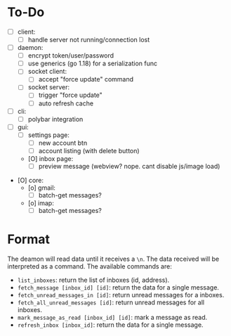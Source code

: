 # To-Do

- [ ] client:
  - [ ] handle server not running/connection lost
- [ ] daemon:
  - [ ] encrypt token/user/password
  - [ ] use generics (go 1.18) for a serialization func
  - [ ] socket client:
    - [ ] accept "force update" command
  - [ ] socket server:
    - [ ] trigger "force update"
    - [ ] auto refresh cache
- [ ] cli:
  - [ ] polybar integration
- [ ] gui:
  - [ ] settings page:
    - [ ] new account btn
    - [ ] account listing (with delete button)
  - [O] inbox page:
    - [ ] preview message (webview? nope. cant disable js/image load)
- [O] core:
  - [o] gmail:
    - [ ] batch-get messages?
  - [o] imap:
    - [ ] batch-get messages?

# Format

The deamon will read data until it receives a `\n`. The data received will be
interpreted as a command. The available commands are:

- `list_inboxes`: return the list of inboxes (id, address).
- `fetch_message [inbox_id] [id]`: return the data for a single message.
- `fetch_unread_messages_in [id]`: return unread messages for a inboxes.
- `fetch_all_unread_messages [id]`: return unread messages for all inboxes.
- `mark_message_as_read [inbox_id] [id]`: mark a message as read.
- `refresh_inbox [inbox_id]`: return the data for a single message.
